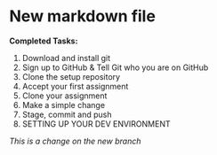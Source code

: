 # New markdown file 

**Completed Tasks:**
1. Download and install git
2. Sign up to GitHub & Tell Git who you are on GitHub
3. Clone the setup repository
4. Accept your first assignment
5. Clone your assignment
6. Make a simple change
7. Stage, commit and push
8. SETTING UP YOUR DEV ENVIRONMENT

*This is a change on the new branch*

